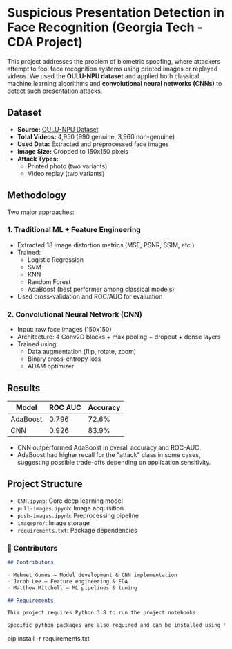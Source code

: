 # Suspicious Presentation Detection in Face Recognition (Georgia Tech - CDA Project)

This project addresses the problem of biometric spoofing, where attackers attempt to fool face recognition systems using printed images or replayed videos. 
We used the **OULU-NPU dataset** and applied both classical machine learning algorithms and **convolutional neural networks (CNNs)** to detect such presentation attacks.

## Dataset

- **Source:** [OULU-NPU Dataset](http://www.ee.oulu.fi/research/ouspg/OULU-NPU/)
- **Total Videos:** 4,950 (990 genuine, 3,960 non-genuine)
- **Used Data:** Extracted and preprocessed face images
- **Image Size:** Cropped to 150x150 pixels
- **Attack Types:**
  - Printed photo (two variants)
  - Video replay (two variants)

## Methodology

Two major approaches:

### 1. Traditional ML + Feature Engineering
- Extracted 18 image distortion metrics (MSE, PSNR, SSIM, etc.)
- Trained:
  - Logistic Regression
  - SVM
  - KNN
  - Random Forest
  - AdaBoost (best performer among classical models)
- Used cross-validation and ROC/AUC for evaluation

### 2. Convolutional Neural Network (CNN)
- Input: raw face images (150x150)
- Architecture: 4 Conv2D blocks + max pooling + dropout + dense layers
- Trained using:
  - Data augmentation (flip, rotate, zoom)
  - Binary cross-entropy loss
  - ADAM optimizer
 
## Results

| Model           | ROC AUC | Accuracy |
|----------------|---------|----------|
| AdaBoost        | 0.796   | 72.6%    |
| CNN             | 0.926   | 83.9%    |

- CNN outperformed AdaBoost in overall accuracy and ROC-AUC.
- AdaBoost had higher recall for the "attack" class in some cases, suggesting possible trade-offs depending on application sensitivity.

## Project Structure
- `CNN.ipynb`: Core deep learning model
- `pull-images.ipynb`: Image acquisition
- `push-images.ipynb`: Preprocessing pipeline
- `imagepro/`: Image storage
- `requirements.txt`: Package dependencies

### 🤝 Contributors

```markdown
## Contributors

- Mehmet Gumus — Model development & CNN implementation  
- Jacob Lee — Feature engineering & EDA  
- Matthew Mitchell — ML pipelines & tuning  

## Requirements

This project requires Python 3.8 to run the project notebooks. 

Specific python packages are also required and can be installed using the below command:
```
pip install -r requirements.txt
```

